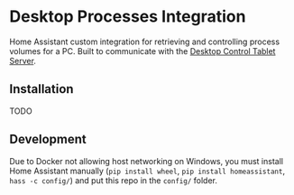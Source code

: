 # Desktop Processes Integration

Home Assistant custom integration for retrieving and controlling process volumes for a PC.
 Built to communicate with the [Desktop Control Tablet Server](https://github.com/gannonprudhomme/Desktop-Control-Tablet-Server).

## Installation

TODO

## Development

Due to Docker not allowing host networking on Windows, you must install Home Assistant manually
(`pip install wheel`, `pip install homeassistant`, `hass -c config/`) and put this repo
in the `config/` folder.
